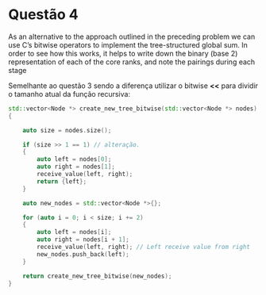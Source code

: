 # Questão 4

As an alternative to the approach outlined in the preceding problem we can use C’s bitwise operators to implement the tree-structured global sum. In order to see how this works, it helps to write down the binary (base 2) representation of each of the core ranks, and note the pairings during each stage

Semelhante ao questão 3 sendo a diferença utilizar o bitwise __<<__ para dividir
o tamanho atual da função recursiva:

```c++
std::vector<Node *> create_new_tree_bitwise(std::vector<Node *> nodes)
{

    auto size = nodes.size();

    if (size >> 1 == 1) // alteração.
    {
        auto left = nodes[0];
        auto right = nodes[1];
        receive_value(left, right);
        return {left};
    }

    auto new_nodes = std::vector<Node *>{};

    for (auto i = 0; i < size; i += 2)
    {
        auto left = nodes[i]; 
        auto right = nodes[i + 1];
        receive_value(left, right); // Left receive value from right
        new_nodes.push_back(left);
    }

    return create_new_tree_bitwise(new_nodes);
}
```